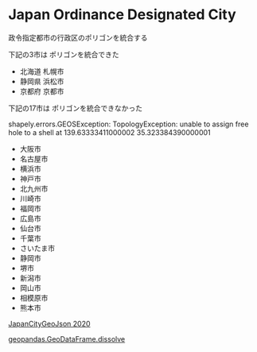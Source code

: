 Japan Ordinance Designated City
===============

政令指定都市の行政区のポリゴンを統合する

下記の3市は
ポリゴンを統合できた

- 北海道 札幌市
- 静岡県 浜松市
- 京都府 京都市


下記の17市は
ポリゴンを統合できなかった

shapely.errors.GEOSException: TopologyException: unable to assign free hole to a shell at 139.63333411000002 35.323384390000001


- 大阪市
- 名古屋市
- 横浜市
- 神戸市
- 北九州市
- 川崎市
- 福岡市
- 広島市
- 仙台市
- 千葉市
- さいたま市
- 静岡市
- 堺市
- 新潟市	
- 岡山市
- 相模原市	
- 熊本市


[JapanCityGeoJson 2020](https://github.com/niiyz/JapanCityGeoJson)

[geopandas.GeoDataFrame.dissolve](https://geopandas.org/en/stable/docs/reference/api/geopandas.GeoDataFrame.dissolve.html)


